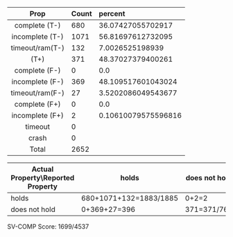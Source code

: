 
| Prop | Count | percent |
|:----:|:------|:--|
|complete   (T-)|680| 36.07427055702917 |
|incomplete (T-)|1071|56.81697612732095 |
|timeout/ram(T-)|132|7.0026525198939 |
|           (T+)|371|48.37027379400261 |
|complete   (F-)|0|0.0 |
|incomplete (F-)|369|48.109517601043024 |
|timeout/ram(F-)|27|3.5202086049543677 |
|complete   (F+)|0|0.0 |
|incomplete (F+)|2|0.10610079575596816 |
|timeout        |0| |
|crash          |0| |
|Total          |2652| |

| Actual Property\Reported Property | holds | does not hold |
|------------------------------------|-------|---------------|
| holds | 680+1071+132=1883/1885 | 0+2=2 |
| does not hold | 0+369+27=396 | 371=371/767 |

SV-COMP Score: 1699/4537

